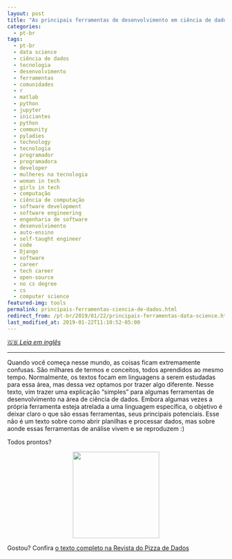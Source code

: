 ```yaml
---
layout: post
title: "As principais ferramentas de desenvolvimento em ciência de dados"
categories:
  - pt-br
tags:
  - pt-br
  - data science
  - ciência de dados
  - tecnologia
  - desenvolvimento
  - ferramentas
  - comunidades
  - r
  - matlab
  - python
  - jupyter
  - iniciantes
  - python
  - community 
  - pyladies
  - technology
  - tecnologia
  - programador
  - programadora
  - developer
  - mulheres na tecnologia
  - woman in tech
  - girls in tech
  - computação
  - ciência de computação
  - software development
  - software engineering
  - engenharia de software
  - desenvolvimento
  - auto-ensino
  - self-taught engineer
  - code
  - Django
  - software
  - career
  - tech career
  - open-source
  - no cs degree
  - cs
  - computer science
featured-img: tools
permalink: principais-ferramentas-ciencia-de-dados.html
redirect_from: /pt-br/2019/01/22/principais-ferramentas-data-science.html
last_modified_at: 2019-01-22T11:10:52-05:00
---
```


[🇬🇧 *Leia em inglês*]({{base}}/most-common-data-science-tools.html)

---

Quando você começa nesse mundo, as coisas ficam extremamente confusas. São milhares de termos e conceitos, todos aprendidos ao mesmo tempo. Normalmente, os textos focam em linguagens a serem estudadas para essa área, mas dessa vez optamos por trazer algo diferente. Nesse texto, vim trazer uma explicação “simples” para algumas ferramentas de desenvolvimento na área de ciência de dados. Embora algumas vezes a própria ferramenta esteja atrelada a uma linguagem específica, o objetivo é deixar claro o que são essas ferramentas, seus principais potenciais. Esse não é um texto sobre como abrir planilhas e processar dados, mas sobre aonde essas ferramentas de análise vivem e se reproduzem :)

Todos prontos?

<center><img src="https://media.giphy.com/media/CjmvTCZf2U3p09Cn0h/giphy.gif" style="height:200px;"/></center>

Gostou? Confira [o texto completo na Revista do Pizza de Dados](https://medium.com/pizzadedados/ferramentas-desenvolvimento-ciencia-dados-c54d112871d8)
